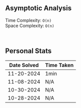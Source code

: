 ## Asymptotic Analysis  
Time Complexity: `O(n)`  
Space Complexity: `O(n)`  


&nbsp;  


## Personal Stats
| Date Solved | Time Taken |
| ----------- | ---------- |
| 11-20-2024  | 1min |  
| 11-08-2024  | N/A |  
| 10-30-2024  | N/A |  
| 10-28-2024  | N/A |  
